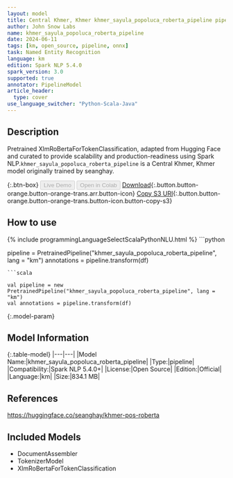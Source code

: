 ```yaml
---
layout: model
title: Central Khmer, Khmer khmer_sayula_popoluca_roberta_pipeline pipeline XlmRoBertaForTokenClassification from seanghay
author: John Snow Labs
name: khmer_sayula_popoluca_roberta_pipeline
date: 2024-06-11
tags: [km, open_source, pipeline, onnx]
task: Named Entity Recognition
language: km
edition: Spark NLP 5.4.0
spark_version: 3.0
supported: true
annotator: PipelineModel
article_header:
  type: cover
use_language_switcher: "Python-Scala-Java"
---
```


## Description

Pretrained XlmRoBertaForTokenClassification, adapted from Hugging Face and curated to provide scalability and production-readiness using Spark NLP.`khmer_sayula_popoluca_roberta_pipeline` is a Central Khmer, Khmer model originally trained by seanghay.

{:.btn-box}
<button class="button button-orange" disabled>Live Demo</button>
<button class="button button-orange" disabled>Open in Colab</button>
[Download](https://s3.amazonaws.com/auxdata.johnsnowlabs.com/public/models/khmer_sayula_popoluca_roberta_pipeline_km_5.4.0_3.0_1718101675243.zip){:.button.button-orange.button-orange-trans.arr.button-icon}
[Copy S3 URI](s3://auxdata.johnsnowlabs.com/public/models/khmer_sayula_popoluca_roberta_pipeline_km_5.4.0_3.0_1718101675243.zip){:.button.button-orange.button-orange-trans.button-icon.button-copy-s3}

## How to use



<div class="tabs-box" markdown="1">
{% include programmingLanguageSelectScalaPythonNLU.html %}
```python

pipeline = PretrainedPipeline("khmer_sayula_popoluca_roberta_pipeline", lang = "km")
annotations =  pipeline.transform(df)   

```
```scala

val pipeline = new PretrainedPipeline("khmer_sayula_popoluca_roberta_pipeline", lang = "km")
val annotations = pipeline.transform(df)

```
</div>

{:.model-param}
## Model Information

{:.table-model}
|---|---|
|Model Name:|khmer_sayula_popoluca_roberta_pipeline|
|Type:|pipeline|
|Compatibility:|Spark NLP 5.4.0+|
|License:|Open Source|
|Edition:|Official|
|Language:|km|
|Size:|834.1 MB|

## References

https://huggingface.co/seanghay/khmer-pos-roberta

## Included Models

- DocumentAssembler
- TokenizerModel
- XlmRoBertaForTokenClassification